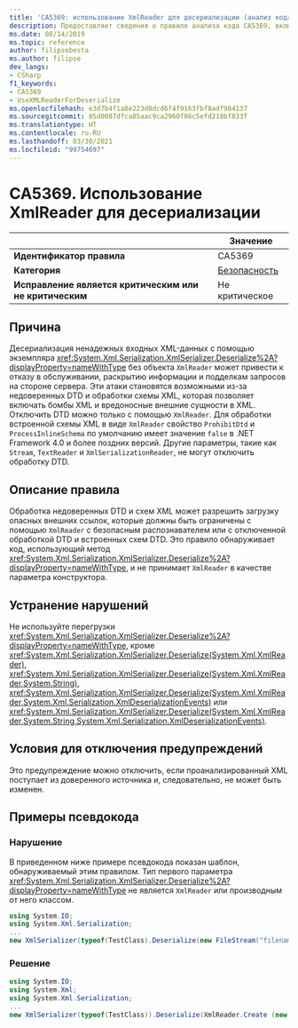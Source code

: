 ```yaml
---
title: 'CA5369: использование XmlReader для десериализации (анализ кода)'
description: Предоставляет сведения о правиле анализа кода CA5369, включая причины нарушений и способы их устранения, а также условия отключения правила.
ms.date: 08/14/2019
ms.topic: reference
author: filipsebesta
ms.author: filipse
dev_langs:
- CSharp
f1_keywords:
- CA5369
- UseXMLReaderForDeserialize
ms.openlocfilehash: e3d7b4f1a8e223d8dcd6f4f9163fbf8adf984137
ms.sourcegitcommit: 05d0087dfca85aac9ca2960f86c5efd218bf833f
ms.translationtype: HT
ms.contentlocale: ru-RU
ms.lasthandoff: 03/30/2021
ms.locfileid: "99754697"
---
```

# <a name="ca5369-use-xmlreader-for-deserialize"></a>CA5369. Использование XmlReader для десериализации

| | Значение |
|-|-|
| **Идентификатор правила** |CA5369|
| **Категория** |[Безопасность](security-warnings.md)|
| **Исправление является критическим или не критическим** |Не критическое|

## <a name="cause"></a>Причина

Десериализация ненадежных входных XML-данных с помощью экземпляра <xref:System.Xml.Serialization.XmlSerializer.Deserialize%2A?displayProperty=nameWithType> без объекта `XmlReader` может привести к отказу в обслуживании, раскрытию информации и подделкам запросов на стороне сервера. Эти атаки становятся возможными из-за недоверенных DTD и обработки схемы XML, которая позволяет включать бомбы XML и вредоносные внешние сущности в XML. Отключить DTD можно только с помощью `XmlReader`. Для обработки встроенной схемы XML в виде `XmlReader` свойство `ProhibitDtd` и `ProcessInlineSchema` по умолчанию имеет значение `false` в .NET Framework 4.0 и более поздних версий. Другие параметры, такие как `Stream`, `TextReader` и `XmlSerializationReader`, не могут отключить обработку DTD.

## <a name="rule-description"></a>Описание правила

Обработка недоверенных DTD и схем XML может разрешить загрузку опасных внешних ссылок, которые должны быть ограничены с помощью `XmlReader` с безопасным распознавателем или с отключенной обработкой DTD и встроенных схем DTD. Это правило обнаруживает код, использующий метод <xref:System.Xml.Serialization.XmlSerializer.Deserialize%2A?displayProperty=nameWithType>, и не принимает `XmlReader` в качестве параметра конструктора.

## <a name="how-to-fix-violations"></a>Устранение нарушений

Не используйте перегрузки <xref:System.Xml.Serialization.XmlSerializer.Deserialize%2A?displayProperty=nameWithType>, кроме <xref:System.Xml.Serialization.XmlSerializer.Deserialize(System.Xml.XmlReader)>, <xref:System.Xml.Serialization.XmlSerializer.Deserialize(System.Xml.XmlReader,System.String)>, <xref:System.Xml.Serialization.XmlSerializer.Deserialize(System.Xml.XmlReader,System.Xml.Serialization.XmlDeserializationEvents)> или <xref:System.Xml.Serialization.XmlSerializer.Deserialize(System.Xml.XmlReader,System.String,System.Xml.Serialization.XmlDeserializationEvents)>.

## <a name="when-to-suppress-warnings"></a>Условия для отключения предупреждений

Это предупреждение можно отключить, если проанализированный XML поступает из доверенного источника и, следовательно, не может быть изменен.

## <a name="pseudo-code-examples"></a>Примеры псевдокода

### <a name="violation"></a>Нарушение

В приведенном ниже примере псевдокода показан шаблон, обнаруживаемый этим правилом.
Тип первого параметра <xref:System.Xml.Serialization.XmlSerializer.Deserialize%2A?displayProperty=nameWithType> не является `XmlReader` или производным от него классом.

```csharp
using System.IO;
using System.Xml.Serialization;
...
new XmlSerializer(typeof(TestClass).Deserialize(new FileStream("filename", FileMode.Open));
```

### <a name="solution"></a>Решение

```csharp
using System.IO;
using System.Xml;
using System.Xml.Serialization;
...
new XmlSerializer(typeof(TestClass)).Deserialize(XmlReader.Create (new FileStream("filename", FileMode.Open)));
```
